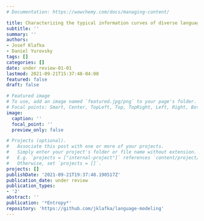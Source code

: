 ```yaml
---
# Documentation: https://wowchemy.com/docs/managing-content/

title: Characterizing the typical information curves of diverse languages
subtitle: ''
summary: ''
authors:
- Josef Klafka
- Daniel Yurovsky
tags: []
categories: []
date: under review-01-01
lastmod: 2021-09-21T15:37:48-04:00
featured: false
draft: false

# Featured image
# To use, add an image named `featured.jpg/png` to your page's folder.
# Focal points: Smart, Center, TopLeft, Top, TopRight, Left, Right, BottomLeft, Bottom, BottomRight.
image:
  caption: ''
  focal_point: ''
  preview_only: false

# Projects (optional).
#   Associate this post with one or more of your projects.
#   Simply enter your project's folder or file name without extension.
#   E.g. `projects = ["internal-project"]` references `content/project/deep-learning/index.md`.
#   Otherwise, set `projects = []`.
projects: []
publishDate: '2021-09-21T19:37:48.190517Z'
publication_date: under review
publication_types:
- '2'
abstract: ''
publication: '*Entropy*'
repository: 'https://github.com/jklafka/language-modeling'
---
```

